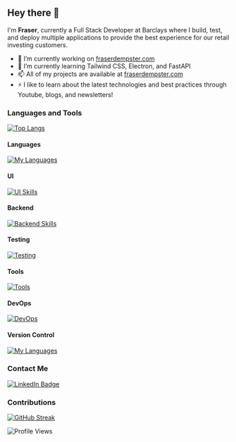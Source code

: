## Hey there 👋
I'm **Fraser**, currently a Full Stack Developer at Barclays where I build, test, and deploy multiple applications to provide the best experience for our retail investing customers.

- 🔭 I’m currently working on [fraserdempster.com](fraserdempster.com)
- 🌱 I’m currently learning Tailwind CSS, Electron, and FastAPI
- 📫 All of my projects are available at [fraserdempster.com](fraserdempster.com)
- ⚡ I like to learn about the latest technologies and best practices through Youtube, blogs, and newsletters!

### Languages and Tools
[![Top Langs](https://github-readme-stats.vercel.app/api/top-langs/?username=fraser-dempster&layout=compact&theme=vision-friendly-dark)](https://github.com/anuraghazra/github-readme-stats)
#### Languages
[![My Languages](https://skillicons.dev/icons?i=js,ts,java,py,html,css)](https://skillicons.dev)
#### UI
[![UI Skills](https://skillicons.dev/icons?i=angular,react,nextjs,redux,tailwind,bootstrap,css,html)](https://skillicons.dev)
#### Backend
[![Backend Skills](https://skillicons.dev/icons?i=nodejs,spring,fastapi)](https://skillicons.dev)
#### Testing
[![Testing](https://skillicons.dev/icons?i=jest,cypress)](https://skillicons.dev)
#### Tools
[![Tools](https://skillicons.dev/icons?i=vscode,idea,webpack,notion,figma)](https://skillicons.dev)
#### DevOps
[![DevOps](https://skillicons.dev/icons?i=jenkins,openshift)](https://skillicons.dev)
#### Version Control
[![My Languages](https://skillicons.dev/icons?i=github,gitlab,bitbucket)](https://skillicons.dev)
### Contact Me
<div id="badges">
  <a href="https://www.linkedin.com/in/fraser-dempster-0470641ba/">
    <img src="https://img.shields.io/badge/LinkedIn-blue?style=for-the-badge&logo=linkedin&logoColor=white" alt="LinkedIn Badge"/>
  </a>
</div>

### Contributions
<a style="display: flex; justify: center;" href="https://git.io/streak-stats"><img src="https://github-readme-streak-stats.herokuapp.com?user=fraser-dempster" alt="GitHub Streak" /></a>

<!--
**fraser-dempster/fraser-dempster** is a ✨ _special_ ✨ repository because its `README.md` (this file) appears on your GitHub profile.

Here are some ideas to get you started:

- 🔭 I’m currently working on ...
- 🌱 I’m currently learning ...
- 👯 I’m looking to collaborate on ...
- 🤔 I’m looking for help with ...
- 💬 Ask me about ...
- 📫 How to reach me: ...
- 😄 Pronouns: ...
- ⚡ Fun fact: ...
-->
![Profile Views](https://komarev.com/ghpvc/?username=fraser-dempster)
